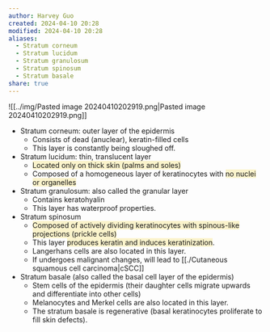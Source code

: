 ```yaml
---
author: Harvey Guo
created: 2024-04-10 20:28
modified: 2024-04-10 20:28
aliases:
  - Stratum corneum
  - Stratum lucidum
  - Stratum granulosum
  - Stratum spinosum
  - Stratum basale
share: true
---
```

![[../img/Pasted image 20240410202919.png|Pasted image 20240410202919.png]]
- Stratum corneum: outer layer of the epidermis 
	- Consists of dead (anuclear), keratin-filled cells
	- This layer is constantly being sloughed off.
- Stratum lucidum: thin, translucent layer
	- <span style="background:rgba(240, 200, 0, 0.2)">Located only on thick skin (palms and soles)</span>
	- Composed of a homogeneous layer of keratinocytes with <span style="background:rgba(240, 200, 0, 0.2)">no nuclei or organelles</span>
- Stratum granulosum: also called the granular layer
	- Contains keratohyalin
	- This layer has waterproof properties.
- Stratum spinosum
	- <span style="background:rgba(240, 200, 0, 0.2)">Composed of actively dividing keratinocytes with spinous-like projections (prickle cells)</span>
	- This layer <span style="background:rgba(240, 200, 0, 0.2)">produces keratin and induces keratinization</span>.
	- Langerhans cells are also located in this layer.
	- If undergoes malignant changes, will lead to [[./Cutaneous squamous cell carcinoma|cSCC]]
- Stratum basale (also called the basal cell layer of the epidermis)
	- Stem cells of the epidermis (their daughter cells migrate upwards and differentiate into other cells)
	- Melanocytes and Merkel cells are also located in this layer.
	- The stratum basale is regenerative (basal keratinocytes proliferate to fill skin defects).

